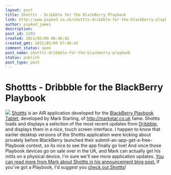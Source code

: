 ```yaml
---
layout: post
title: Shottts - Dribbble for the BlackBerry Playbook
link: http://www.psyked.co.uk/shottts-dribbble-for-the-blackberry-playbook/
author: psyked_james
description: 
post_id: 1293
created: 2011/05/09 08:46:42
created_gmt: 2011/05/09 07:46:42
comment_status: open
post_name: shottts-dribbble-for-the-blackberry-playbook
status: publish
post_type: post
---
```


# Shottts - Dribbble for the BlackBerry Playbook

![](http://uploads.psyked.co.uk/2011/05/shottts-logo.png) [Shottts](http://appworld.blackberry.com/webstore/content/30821) is an AIR application developed for the [BlackBerry Playbook Tablet](http://uk.blackberry.com/playbook-tablet/), developed by Mark Starling, of <http://markstar.co.uk> fame. Shottts loads and displays a selection of the most recent updates from [Dribbble](http://dribbble.com/shots/popular/), and displays them in a nice, touch screen interface. I happen to know that earlier desktop versions of the Shottts application were kicking about privately before BlackBerry launched their submit-an-app-get-a-free-Playbook contest, so its nice to see the app finally go live! And once those Playbook devices go on sale over in the UK, and Mark can actually get his mitts on a physical device, I'm sure we'll see more application updates. [You can read more from Mark about Shottts in his announcement blog post.](http://markstar.co.uk/blog/2011/flashplatform/actionscript/shottts-is-now-available-in-the-blackberry-app-store/) If you've got a Playbook, I'd suggest you [check out Shottts](http://appworld.blackberry.com/webstore/content/30821)!